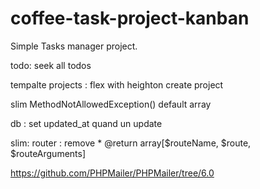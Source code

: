 # coffee-task-project-kanban

Simple Tasks manager project.



todo: seek all todos

tempalte projects : flex with heighton create project

slim MethodNotAllowedException() default array

db : set updated_at quand un update

slim: router : remove      * @return array[$routeName, $route, $routeArguments]

https://github.com/PHPMailer/PHPMailer/tree/6.0